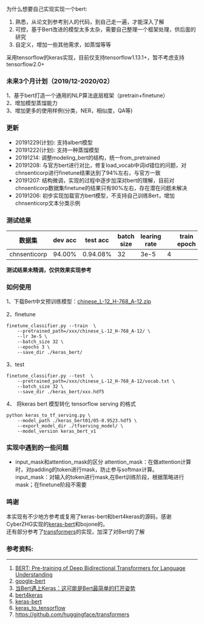 为什么想要自己实现实现一个bert:   
1. 熟悉，从论文到参考别人的代码，到自己走一遍，才能深入了解  
2. 可控，基于Bert改进的模型太多太杂，需要自己整理一个框架处理，供后面的研究    
3. 自定义，增加一些其他需求，如蒸馏等等    

采用tensorflow的keras实现，目前仅支持tensorflow1.13.1+，暂不考虑支持tensorflow2.0+

### 未来3个月计划（2019/12-2020/02）  
1、基于bert打造一个通用的NLP算法底层框架（pretrain+finetune）   
2、增加模型蒸馏能力  
3、增加更多的使用样例(分类，NER，相似度，QA等)   

### 更新
* 20191229(计划): 支持albert模型
* 20191222(计划): 支持一种蒸馏模型
* 20191214: 调整modeling_bert的结构，统一from_pretrained   
* 20191208: 与官方bert进行对比，修复load_vocab中词id错位的问题，对chnsenticorp进行finetune结果达到了94%左右，与官方一致 
* 20191207: 结构微调，实现的过程中逐步加深对bert的理解，目前对chnsenticorp数据集finetune的结果只有90%左右，存在潜在问题未解决
* 20191206: 初步实现加载官方bert模型，不支持自己训练Bert，增加chnsenticorp文本分类示例    

### 测试结果

|数据集|dev acc|test acc|batch size|learing rate||train epoch|
| ---- | ---- | ---- | ---- | ---- | ---- | ---- |
|chnsenticorp|94.00%|0.94.08%|32|3e-5|4|

**测试结果未精调，仅供效果实现参考**

### 如何使用  
1、下载Bert中文预训练模型：[chinese_L-12_H-768_A-12.zip](https://storage.googleapis.com/bert_models/2018_11_03/chinese_L-12_H-768_A-12.zip)

2、finetune
```
finetune_classifier.py --train  \
    --pretrained_path=/xxx/chinese_L-12_H-768_A-12/ \
    --lr 3e-5 \
    --batch_size 32 \
    --epochs 3 \
    --save_dir ./keras_bert/
```

3、test
```
finetune_classifier.py --test  \
    --pretrained_path=/xxx/chinese_L-12_H-768_A-12/vocab.txt \
    --batch_size 32 \
    --save_dir ./keras_bert/xxx.hdf5
```


4、 将keras bert 模型转化 tensorflow serving 的格式
```
python keras_to_tf_serving.py \
    --model_path ./keras_bert01/05-0.9523.hdf5 \
    --export_model_dir ./tfserving_model/ \
    --model_version keras_bert_v1
```




### 实现中遇到的一些问题
* input_mask和attention_mask的区分
    attention_mask：在做attention计算时，对padding的token进行mask，防止参与softmax计算。   
    input_mask：对输入的token进行mask,在Bert训练阶段，根据策略进行mask；在finetune阶段不需要  

### 鸣谢  
本实现有不少地方参考或复用了keras-bert和bert4keras的源码，感谢CyberZHG实现的[keras-bert](https://github.com/CyberZHG/keras-bert)和bojone的。   
还有部分参考了[transformers](https://github.com/huggingface/transformers)的实现，加深了对Bert的了解

### 参考资料:
-----------
1. [BERT: Pre-training of Deep Bidirectional Transformers for Language Understanding](https://arxiv.org/pdf/1810.04805.pdf)
2. [google-bert](https://github.com/google-research/bert)
3. [当Bert遇上Keras：这可能是Bert最简单的打开姿势](https://spaces.ac.cn/archives/6736)
4. [bert4keras](https://github.com/bojone/bert4keras)
5. [keras-bert](https://github.com/CyberZHG/keras-bert)
6. [keras_to_tensorflow](https://github.com/amir-abdi/keras_to_tensorflow)
7. https://github.com/huggingface/transformers